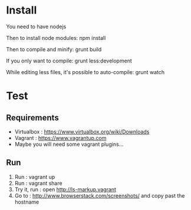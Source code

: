 Install
=======

You need to have nodejs

Then to install node modules:
npm install

Then to compile and minify:
grunt build

If you only want to compile:
grunt less:development

While editing less files, it's possible to auto-compile:
grunt watch

Test
====

Requirements
------------
* Virtualbox : https://www.virtualbox.org/wiki/Downloads
* Vagrant : https://www.vagrantup.com
* Maybe you will need some vagrant plugins...

Run
---

1. Run : vagrant up
2. Run : vagrant share
3. Try it, run : open http://ls-markup.vagrant
3. Go to : http://www.browserstack.com/screenshots/ and copy past the hostname
